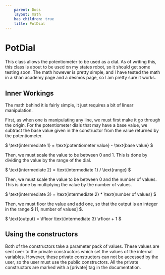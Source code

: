 ```yaml
---
    parent: Docs
    layout: math
    has_children: true
    title: PotDial
---
```

# PotDial
This class allows the potentiometer to be used as a dial. As of writing this, this class is about to be used on my states robot, so it should get some testing soon. The math however is pretty simple, and I have tested the math in a khan academy page and a desmos page, so I am pretty sure it works. 

## Inner Workings
The math behind it is fairly simple, it just requires a bit of linear manipulation. 

First, as when one is manipulating any line, we must first make it go through the origin. For the potentiometer dials that may have a base value, we subtract the base value given in the constructor from the value returned by the potentiometer.

$ \text{intermediate 1} = \text{potentiometer value} - \text{base value} $

Then, we must scale the value to be between 0 and 1. This is done by dividing the value by the range of the dial.

$ \text{intermediate 2} = \text{intermediate 1} / \text{range} $

Then, we must scale the value to be between 0 and the number of values. This is done by multiplying the value by the number of values.

$ \text{intermediate 3} = \text{intermediate 2} * \text{number of values} $

Then, we must floor the value and add one, so that the output is an integer in the range $ [1, number of values] $.

$ \text{output} = \lfloor \text{intermediate 3} \rfloor + 1 $

## Using the constructors
Both of the constructors take a parameter pack of values. These values are sent over to the private constructors which set the values of the internal variables. However, these private constructors can not be accessed by the user, so the user must use the public constructors. All the private constructors are marked with a \[private\] tag in the documentation.